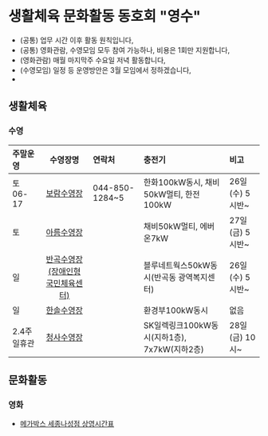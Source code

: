 # 생활체육 문화활동 동호회 "영수"  
- (공통) 업무 시간 이후 활동 원칙입니다,  
- (공통) 영화관람, 수영모임 모두 참여 가능하나, 비용은 1회만 지원합니다,  
- (영화관람) 매월 마지막주 수요일 저녁 활동합니다,  
- (수영모임) 일정 등 운영방안은 3월 모임에서 정하겠습니다,  
-   
## 생활체육
### 수영

| 주말운영 | 수영장명 | 연락처 | 충전기 | 비고 |  
|:--------|:--------:|:------|:------|:------|
| 토 06-17 | [보람수영장](https://www.sjfmc.or.kr/boram.do) | 044-850-1284~5 | 한화100kW동시, 채비50kW멀티, 한전100kW | 26일(수) 5시반~ |
| 토       | [아름수영장](https://www.sj-sporex.co.kr/m01/1/) |  | 채비50kW멀티, 에버온7kW | 27일(금) 5시반~ |
| 일       | [반곡수영장(장애인형 국민체육센터)](https://www.sjfmc.or.kr/pc.do) |  | 블루네트웍스50kW동시(반곡동 광역복지센터) | 26일(수) 5시반~ |
| 일       | [한솔수영장](https://www.sj-sporex.co.kr/m0110004/1/) |  | 환경부100kW동시 | 없음 |
| 2.4주 일휴관 | [청사수영장](https://www.sjcs-sporex.co.kr/) |  | SK일렉링크100kW동시(지하1층), 7x7kW(지하2층) | 28일(금) 10시~ |

## 문화활동
### 영화
- [메가박스 세종나성점 상영시간표](https://www.megabox.co.kr/booking/timetable)  
